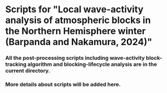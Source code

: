 # Scripts for "Local wave-activity analysis of atmospheric blocks in the Northern Hemisphere winter (Barpanda and Nakamura, 2024)"

### All the post-processing scripts including wave-activity block-tracking algorithm and blocking-lifecycle analysis are in the current directory.
### More details about scripts will be added here.

